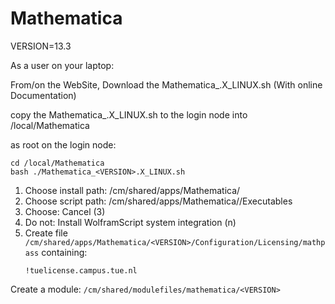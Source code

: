 # Mathematica

VERSION=13.3

As a user on your laptop:

From/on the WebSite, Download the Mathematica_<VERSION>.X_LINUX.sh (With online Documentation)

copy the Mathematica_<VERSION>.X_LINUX.sh to the login node into /local/Mathematica

as root on the login node:

```shell
cd /local/Mathematica
bash ./Mathematica_<VERSION>.X_LINUX.sh
```

1. Choose install path: /cm/shared/apps/Mathematica/<VERSION>
2. Choose script path: /cm/shared/apps/Mathematica/<VERSION>/Executables
3. Choose: Cancel (3)
4. Do not: Install WolframScript system integration (n)
5. Create file `/cm/shared/apps/Mathematica/<VERSION>/Configuration/Licensing/mathpass` containing:
   ```text
   !tuelicense.campus.tue.nl
   ```

Create a module: `/cm/shared/modulefiles/mathematica/<VERSION>`
